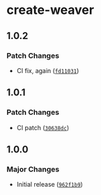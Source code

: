 # create-weaver

## 1.0.2

### Patch Changes

- CI fix, again ([`fd11031`](https://github.com/greatsquare0/thy-weaver/commit/fd11031d338adc451cbe57bbcd1499bcf05301f2))

## 1.0.1

### Patch Changes

- CI patch ([`30638dc`](https://github.com/greatsquare0/thy-weaver/commit/30638dc37e61e9dbb58e8c06d784fd784081305f))

## 1.0.0

### Major Changes

- Initial release ([`962f1b9`](https://github.com/greatsquare0/thy-weaver/commit/962f1b9e6604c1feb994f9f4bd8ea843e36beb43))
